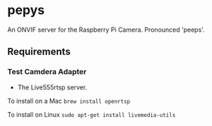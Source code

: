 # pepys
An ONVIF server for the Raspberry Pi Camera. Pronounced 'peeps'.

## Requirements

### Test Camdera Adapter

* The Live555rtsp server. 

To install on a Mac `brew install openrtsp`

To install on Linux `sudo apt-get install livemedia-utils`
